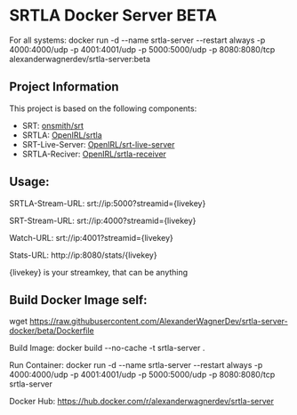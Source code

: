 # SRTLA Docker Server BETA

For all systems: docker run -d --name srtla-server --restart always -p 4000:4000/udp -p 4001:4001/udp -p 5000:5000/udp -p 8080:8080/tcp alexanderwagnerdev/srtla-server:beta

## Project Information

This project is based on the following components:

- SRT: [onsmith/srt](https://github.com/onsmith/srt)
- SRTLA: [OpenIRL/srtla](https://github.com/OpenIRL/srtla)
- SRT-Live-Server: [OpenIRL/srt-live-server](https://github.com/OpenIRL/srt-live-server)
- SRTLA-Reciver: [OpenIRL/srtla-receiver](https://github.com/OpenIRL/srtla-receiver)

## Usage:

SRTLA-Stream-URL: srt://ip:5000?streamid={livekey}

SRT-Stream-URL: srt://ip:4000?streamid={livekey}

Watch-URL: srt://ip:4001?streamid={livekey}

Stats-URL: http://ip:8080/stats/{livekey}

{livekey} is your streamkey, that can be anything

## Build Docker Image self:

wget https://raw.githubusercontent.com/AlexanderWagnerDev/srtla-server-docker/beta/Dockerfile

Build Image: docker build --no-cache -t srtla-server .

Run Container: docker run -d --name srtla-server --restart always -p 4000:4000/udp -p 4001:4001/udp -p 5000:5000/udp -p 8080:8080/tcp srtla-server

Docker Hub: https://hub.docker.com/r/alexanderwagnerdev/srtla-server
